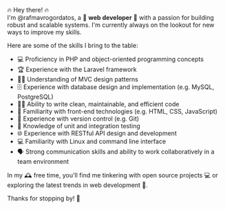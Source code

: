 <p>
  🔥 Hey there! 🔥 <br>
  I'm @rafmavrogordatos, a 🚀 <strong>web developer</strong> 🚀 with a passion for building robust and scalable systems. 
  I'm currently always on the lookout for new ways to improve my skills. 
</p>

<p>
  Here are some of the skills I bring to the table:
</p>

<ul>
  <li>💻 Proficiency in PHP and object-oriented programming concepts</li>
  <li>🏆 Experience with the Laravel framework</li>
  <li>🧑‍🏫 Understanding of MVC design patterns</li>
  <li>🗄️ Experience with database design and implementation (e.g. MySQL, PostgreSQL)</li>
  <li>🧑‍💼 Ability to write clean, maintainable, and efficient code</li>
  <li>🌟 Familiarity with front-end technologies (e.g. HTML, CSS, JavaScript)</li>
  <li>💾 Experience with version control (e.g. Git)</li>
  <li>🧪 Knowledge of unit and integration testing</li>
  <li>🌐 Experience with RESTful API design and development</li>
  <li>💻 Familiarity with Linux and command line interface</li>
  <li>🗣 Strong communication skills and ability to work collaboratively in a team environment</li>
</ul>

<p>
  In my 🕰 free time, you'll find me tinkering with open source projects 💻 or exploring the latest trends in web development 🌟. 
</p>

<p>
  Thanks for stopping by! 🙏
</p>
